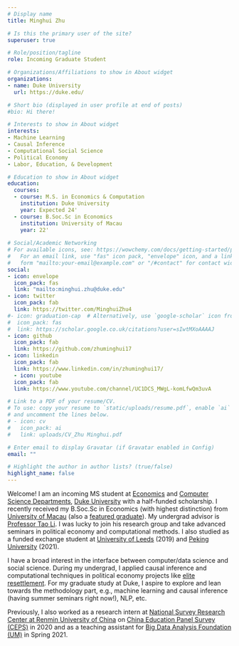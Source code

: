 ```yaml
---
# Display name
title: Minghui Zhu

# Is this the primary user of the site?
superuser: true

# Role/position/tagline
role: Incoming Graduate Student

# Organizations/Affiliations to show in About widget
organizations:
- name: Duke University
  url: https://duke.edu/

# Short bio (displayed in user profile at end of posts)
#bio: Hi there!

# Interests to show in About widget
interests:
- Machine Learning
- Causal Inference
- Computational Social Science
- Political Economy
- Labor, Education, & Development

# Education to show in About widget
education:
  courses:
  - course: M.S. in Economics & Computation
    institution: Duke University
    year: Expected 24'
  - course: B.Soc.Sc in Economics
    institution: University of Macau
    year: 22'
 
# Social/Academic Networking
# For available icons, see: https://wowchemy.com/docs/getting-started/page-builder/#icons
#   For an email link, use "fas" icon pack, "envelope" icon, and a link in the
#   form "mailto:your-email@example.com" or "/#contact" for contact widget.
social:
- icon: envelope
  icon_pack: fas
  link: "mailto:minghui.zhu@duke.edu"
- icon: twitter
  icon_pack: fab
  link: https://twitter.com/MinghuiZhu4
#- icon: graduation-cap  # Alternatively, use `google-scholar` icon from `ai` icon pack
#  icon_pack: fas
#  link: https://scholar.google.co.uk/citations?user=sIwtMXoAAAAJ
- icon: github
  icon_pack: fab
  link: https://github.com/zhuminghui17
- icon: linkedin
  icon_pack: fab
  link: https://www.linkedin.com/in/zhuminghui17/
  - icon: youtube
  icon_pack: fab
  link: https://www.youtube.com/channel/UC1DCS_MWgL-komLfwQm3uvA

# Link to a PDF of your resume/CV.
# To use: copy your resume to `static/uploads/resume.pdf`, enable `ai` icons in `params.toml`, 
# and uncomment the lines below.
# - icon: cv
#   icon_pack: ai
#   link: uploads/CV_Zhu Minghui.pdf

# Enter email to display Gravatar (if Gravatar enabled in Config)
email: ""

# Highlight the author in author lists? (true/false)
highlight_name: false
---
```


Welcome! I am an incoming MS student at [Economics](https://econ.duke.edu/) and [Computer Science Departments](https://www.cs.duke.edu/), [Duke University](https://duke.edu/) with a half-funded scholarship. I recently received my B.Soc.Sc in Economics (with highest distinction) from [University of Macau](https://www.um.edu.mo/) (also a [featured graduate](https://econ.fss.um.edu.mo/bachelor-student-placement)). My undergrad advisor is [Professor Tao Li](https://www.um.edu.mo/fss/pa/about_us/staff/TaoLi.html). I was lucky to join his research group and take advanced seminars in political economy and computational methods. I also studied as a funded exchange student at [University of Leeds](https://www.leeds.ac.uk/) (2019) and [Peking University](https://english.pku.edu.cn/) (2021). 

I have a broad interest in the interface between computer/data science and social science. During my undergrad, I applied causal inference and computational techniques in political economy projects like [elite resettlement](#projects). For my graduate study at Duke, I aspire to explore and lean towards the methodology part, e.g., machine learning and causal inference (having summer seminars right now!), NLP, etc.

Previously, I also worked as a research intern at [National Survey Research Center at Renmin University of China](http://nsrc.ruc.edu.cn/) on [China Education Panel Survey (CEPS)](http://ceps.ruc.edu.cn/English/Home.htm) in 2020 and as a teaching assistant for [Big Data Analysis Foundation (UM)](#teaching) in Spring 2021.
